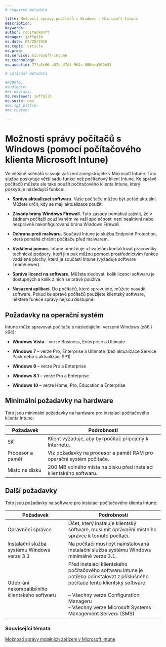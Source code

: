 ```yaml
---
# required metadata

title: Možnosti správy počítačů s Windows | Microsoft Intune
description:
keywords:
author: robstackmsft
manager: jeffgilb
ms.date: 04/28/2016
ms.topic: article
ms.prod:
ms.service: microsoft-intune
ms.technology:
ms.assetid: 77fa5c66-a87c-47df-964c-800eea509b33

# optional metadata

#ROBOTS:
#audience:
#ms.devlang:
ms.reviewer: jeffgilb
ms.suite: ems
#ms.tgt_pltfrm:
#ms.custom:

---
```


# Možnosti správy počítačů s Windows (pomocí počítačového klienta Microsoft Intune)
Ve většině scénářů si svoje zařízení zaregistrujete v Microsoft Intune. Tato služba poskytuje větší sadu funkcí než počítačový klient Intune. Ke správě počítačů můžete ale také použít počítačového klienta Intune, který poskytuje následující funkce:

-   **Správa aktualizací softwaru.** Vaše počítače můžou být pořád aktuální. Můžete určit, kdy se mají aktualizace použít.

-   **Zásady brány Windows Firewall.** Tyto zásady pomáhají zajistit, že v žádném počítači používaném ve vaší společnosti není neaktivní nebo nesprávně nakonfigurovaná brána Windows Firewall.

-   **Ochrana proti malwaru.** Součástí Intune je služba Endpoint Protection, která pomáhá chránit počítače před malwarem.

-   **Vzdálená pomoc.** Intune umožňuje uživatelům kontaktovat pracovníky technické podpory, kteří jim pak můžou pomoct prostřednictvím funkce vzdálené plochy, která je součástí Intune (vyžaduje software TeamViewer).

-   **Správa licencí na software.** Můžete sledovat, kolik licencí softwaru je dostupných a kolik z nich se právě používá.
-   **Nasazení aplikací.** Do počítačů, které spravujete, můžete nasadit software. Pokud ke správě počítačů použijete klientský software, některé funkce správy nejsou dostupné.


## Požadavky na operační systém
Intune může spravovat počítače s následujícími verzemi Windows (x86 i x64):


-   **Windows Vista** – verze Business, Enterprise a Ultimate

-   **Windows 7** – verze Pro, Enterprise a Ultimate (bez aktualizace Service Pack nebo s aktualizací SP1)

-   **Windows 8** – verze Pro a Enterprise

-   **Windows 8.1** – verze Pro a Enterprise

- **Windows 10** – verze Home, Pro, Education a Enterprise


## Minimální požadavky na hardware
Toto jsou minimální požadavky na hardware pro instalaci počítačového klienta Intune:

|Požadavek|Podrobnosti|
|---------------|--------------------|
|Síť|Klient vyžaduje, aby byl počítač připojený k Internetu.|
|Procesor a paměť|Viz požadavky na procesor a paměť RAM pro operační systém počítače.|
|Místo na disku|200 MB volného místa na disku před instalací klientského softwaru.|

## Další požadavky
Toto jsou požadavky na software pro instalaci počítačového klienta Intune:

|Požadavek|Podrobnosti|
|---------------|--------------------|
|Oprávnění správce|Účet, který instaluje klientský software, musí mít oprávnění místního správce k tomuto počítači.|
|Instalační služba systému Windows verze 3.1|Na počítači musí být nainstalovaná Instalační služba systému Windows minimálně verze 3.1.|
|Odebrání nekompatibilního klientského softwaru|Před instalací klientského počítačového softwaru Intune je potřeba odinstalovat z příslušného počítače tento klientský software:<br /><br />– Všechny verze Configuration Manageru<br />– Všechny verze Microsoft Systems Management Serveru (SMS)|

### Související témata
[Možnosti správy mobilních zařízení v Microsoft Intune](./mobile-device-management-capabilities-in-microsoft-intune.md)


<!--HONumber=May16_HO3-->


